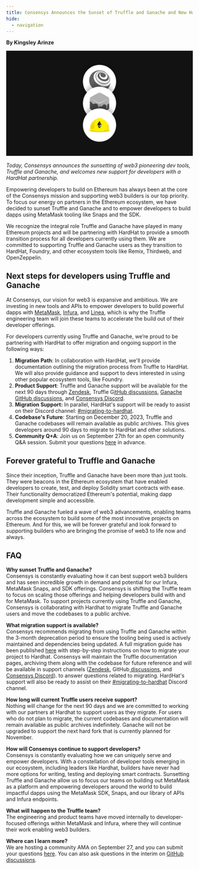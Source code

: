 ```yaml
---
title: Consensys Announces the Sunset of Truffle and Ganache and New HardHat Partnership
hide:
  - navigation
---
```


**By Kingsley Arinze**

![Consensys Announces the Sunset of Truffle and Ganache and New HardHat Partnership](./consensys-announces-the-sunset-of-truffle-2.png)

_Today, Consensys announces the sunsetting of web3 pioneering dev tools, Truffle and Ganache, and welcomes new support for developers with a HardHat partnership._

Empowering developers to build on Ethereum has always been at the core of the Consensys mission and supporting web3 builders is our top priority. To focus our energy on partners in the Ethereum ecosystem, we have decided to sunset Truffle and Ganache and to empower developers to build dapps using MetaMask tooling like Snaps and the SDK.

We recognize the integral role Truffle and Ganache have played in many Ethereum projects and will be partnering with HardHat to provide a smooth transition process for all developers currently using them. We are committed to supporting Truffle and Ganache users as they transition to HardHat, Foundry, and other ecosystem tools like Remix, Thirdweb, and OpenZeppelin.

## Next steps for developers using Truffle and Ganache

At Consensys, our vision for web3 is expansive and ambitious. We are investing in new tools and APIs to empower developers to build powerful dapps with [MetaMask](https://metamask.io/), [Infura](https://www.infura.io/), and [Linea](https://linea.build/), which is why the Truffle engineering team will join these teams to accelerate the build out of their developer offerings.

For developers currently using Truffle and Ganache, we’re proud to be partnering with HardHat to offer migration and ongoing support in the following ways:

1. **Migration Path**: In collaboration with HardHat, we'll provide documentation outlining the migration process from Truffle to HardHat. We will also provide guidance and support to devs interested in using other popular ecosystem tools, like Foundry.
2. **Product Support**: Truffle and Ganache support will be available for the next 90 days through [Zendesk](https://trufflesuite.zendesk.com/hc/en-us/requests/new), Truffle G[itHub discussions](https://github.com/orgs/trufflesuite/discussions), [Ganache GitHub discussions](https://github.com/trufflesuite/ganache/discussions), and [Consensys Discord](https://discord.com/channels/697535391594446898/799049410738520105).
3. **Migration Support:** In parallel, HardHat's support will be ready to assist on their Discord channel: [#migrating-to-hardhat](https://discord.com/channels/750408878008827925/768892114087444491).
4. **Codebase's Future**: Starting on December 20, 2023, Truffle and Ganache codebases will remain available as public archives. This gives developers around 90 days to migrate to HardHat and other solutions.
5. **Community Q+A**: Join us on September 27th for an open community Q&A session. Submit your questions [here](https://github.com/orgs/trufflesuite/discussions) in advance.

## Forever grateful to Truffle and Ganache

Since their inception, Truffle and Ganache have been more than just tools. They were beacons in the Ethereum ecosystem that have enabled developers to create, test, and deploy Solidity smart contracts with ease. Their functionality democratized Ethereum's potential, making dapp development simple and accessible.

Truffle and Ganache fueled a wave of web3 advancements, enabling teams across the ecosystem to build some of the most innovative projects on Ethereum. And for this, we will be forever grateful and look forward to supporting builders who are bringing the promise of web3 to life now and always.

## FAQ

**Why sunset Truffle and Ganache?**\
Consensys is constantly evaluating how it can best support web3 builders and has seen incredible growth in demand and potential for our Infura, MetaMask Snaps, and SDK offerings. Consensys is shifting the Truffle team to focus on scaling those offerings and helping developers build with and for MetaMask. To support projects currently using Truffle and Ganache, Consensys is collaborating with Hardhat to migrate Truffle and Ganache users and move the codebases to a public archive.

**What migration support is available?**\
Consensys recommends migrating from using Truffle and Ganache within the 3-month deprecation period to ensure the tooling being used is actively maintained and dependencies being updated. A full migration guide has been published [here](https://trufflesuite.com/docs/truffle/how-to/migrate-to-hardhat/) with step-by-step instructions on how to migrate your project to Hardhat. Consensys will maintain the Truffle documentation pages, archiving them along with the codebase for future reference and will be available in support channels ([Zendesk](https://trufflesuite.zendesk.com/hc/en-us/requests/new), GitHub[ discussions](https://github.com/orgs/trufflesuite/discussions), and [Consensys Discord](https://discord.com/channels/697535391594446898/799049410738520105)). to answer questions related to migrating. HardHat's support will also be ready to assist on their [#migrating-to-hardhat](https://discord.com/channels/750408878008827925/768892114087444491) Discord channel.

**How long will current Truffle users receive support?**\
Nothing will change for the next 90 days and we are committed to working with our partners at Hardhat to support users as they migrate. For users who do not plan to migrate, the current codebases and documentation will remain available as public archives indefinitely. Ganache will not be upgraded to support the next hard fork that is currently planned for November.

**How will Consensys continue to support developers?**\
Consensys is constantly evaluating how we can uniquely serve and empower developers. With a constellation of developer tools emerging in our ecosystem, including leaders like Hardhat, builders have never had more options for writing, testing and deploying smart contracts. Sunsetting Truffle and Ganache allow us to focus our teams on building out MetaMask as a platform and empowering developers around the world to build impactful dapps using the MetaMask SDK, Snaps, and our library of APIs and Infura endpoints.

**What will happen to the Truffle team?**\
The engineering and product teams have moved internally to developer-focused offerings within MetaMask and Infura, where they will continue their work enabling web3 builders.

**Where can I learn more?** \
We are hosting a community AMA on September 27, and you can submit your questions [here](https://truffle.deform.cc/community-ama/). You can also ask questions in the interim on [GitHub discussions](https://github.com/orgs/trufflesuite/discussions).

